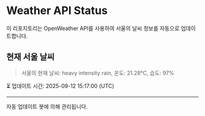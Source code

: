 
# Weather API Status

이 리포지토리는 OpenWeather API를 사용하여 서울의 날씨 정보를 자동으로 업데이트합니다.

## 현재 서울 날씨
> 서울의 현재 날씨: heavy intensity rain, 온도: 21.28°C, 습도: 97%

⏳ 업데이트 시간: 2025-09-12 15:17:00 (UTC)

---
자동 업데이트 봇에 의해 관리됩니다.
